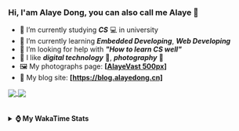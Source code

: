 ### Hi, **I'am Alaye Dong**, you can also call me **Alaye** 👋

- 📖 I’m currently studying ***CS*** 💻 in university
- 🌱 I’m currently learning ***Embedded Developing***, ***Web Developing***
- 🤔 I’m looking for help with ***"How to learn CS well"***
- 🤩 I like ***digital technology*** 📱, ***photography*** 📸
- 🖼️ My photographs page: **[[AlayeVast 500px](https://500px.com.cn/AlayeVast)]**
- 📰 My blog site: **[https://blog.alayedong.cn]**

<!--
[![Alaye's GitHub stats](https://github-readme-stats.vercel.app/api?username=Alaye-Dong&custom_title=Alaye%20Dong`s%20GitHub%20stats&show_icons=true&rank_icon=percentile&theme=transparent&include_all_commits=true&count_private=true)](https://github.com/anuraghazra/github-readme-stats) 
[![Top Langs](https://github-readme-stats.vercel.app/api/top-langs/?username=Alaye-Dong\&layout=compact&theme=transparent)](https://github.com/anuraghazra/github-readme-stats)
-->
<a href="https://github.com/anuraghazra/github-readme-stats">
  <img height=200 align="center" src="https://github-readme-stats.vercel.app/api?username=Alaye-Dong&custom_title=Alaye%20Dong`s%20GitHub%20stats&show_icons=true&rank_icon=percentile&theme=transparent&include_all_commits=true&count_private=true" />
</a>
<a href="https://github.com/anuraghazra/convoychat">
  <img height=200 align="center" src="https://github-readme-stats.vercel.app/api/top-langs/?username=Alaye-Dong&layout=compact&theme=transparent&include_all_commits=true&count_private=true&langs_count=8&card_width=300" />
</a>

<br />
<br />

<div style="display:none"> 
  <img src="https://visitor-badge.laobi.icu/badge?page_id=Alaye-Dong.Alaye-Dong"/>
</div>
<br />

<details>	
  <summary><b> ⌚ My WakaTime Stats </b></summary>

<br />

<!--START_SECTION:waka-->
![Code Time](http://img.shields.io/badge/Code%20Time-510%20hrs%2041%20mins-blue)

![Profile Views](http://img.shields.io/badge/Profile%20Views-0-blue)

![Lines of code](https://img.shields.io/badge/From%20Hello%20World%20I%27ve%20Written-907.6%20thousand%20lines%20of%20code-blue)

**🐱 My GitHub Data** 

> 📦 87.5 kB Used in GitHub's Storage 
 > 
> 🚫 Not Opted to Hire
 > 
> 📜 29 Public Repositories 
 > 
> 🔑 4 Private Repositories 
 > 
**I'm a Night 🦉** 

```text
🌞 Morning                116 commits         ██░░░░░░░░░░░░░░░░░░░░░░░   07.63 % 
🌆 Daytime                465 commits         ████████░░░░░░░░░░░░░░░░░   30.57 % 
🌃 Evening                637 commits         ██████████░░░░░░░░░░░░░░░   41.88 % 
🌙 Night                  303 commits         █████░░░░░░░░░░░░░░░░░░░░   19.92 % 
```
📅 **I'm Most Productive on Monday** 

```text
Monday                   255 commits         ████░░░░░░░░░░░░░░░░░░░░░   16.77 % 
Tuesday                  212 commits         ███░░░░░░░░░░░░░░░░░░░░░░   13.94 % 
Wednesday                197 commits         ███░░░░░░░░░░░░░░░░░░░░░░   12.95 % 
Thursday                 246 commits         ████░░░░░░░░░░░░░░░░░░░░░   16.17 % 
Friday                   215 commits         ████░░░░░░░░░░░░░░░░░░░░░   14.14 % 
Saturday                 161 commits         ███░░░░░░░░░░░░░░░░░░░░░░   10.59 % 
Sunday                   235 commits         ████░░░░░░░░░░░░░░░░░░░░░   15.45 % 
```


📊 **This Week I Spent My Time On** 

```text
💬 Programming Languages: 
Java                     7 hrs 1 min         ██████████████████░░░░░░░   70.99 % 
XML                      1 hr 1 min          ███░░░░░░░░░░░░░░░░░░░░░░   10.43 % 
JavaScript               49 mins             ██░░░░░░░░░░░░░░░░░░░░░░░   08.34 % 
Vue.js                   38 mins             ██░░░░░░░░░░░░░░░░░░░░░░░   06.52 % 
Markdown                 13 mins             █░░░░░░░░░░░░░░░░░░░░░░░░   02.24 % 

🔥 Editors: 
IntelliJ IDEA            8 hrs 10 mins       █████████████████████░░░░   82.49 % 
VS Code                  1 hr 44 mins        ████░░░░░░░░░░░░░░░░░░░░░   17.51 % 
PyCharm                  0 secs              ░░░░░░░░░░░░░░░░░░░░░░░░░   00.00 % 

🐱‍💻 Projects: 
demo                     4 hrs 25 mins       ███████████░░░░░░░░░░░░░░   44.71 % 
courseware-system        3 hrs 22 mins       █████████░░░░░░░░░░░░░░░░   34.08 % 
big-event-frontend       1 hr 30 mins        ████░░░░░░░░░░░░░░░░░░░░░   15.27 % 
big-event                19 mins             █░░░░░░░░░░░░░░░░░░░░░░░░   03.22 % 
blog-fuwari-astro        13 mins             █░░░░░░░░░░░░░░░░░░░░░░░░   02.24 % 
```

**I Mostly Code in Java** 

```text
Java                     6 repos             ████░░░░░░░░░░░░░░░░░░░░░   17.14 % 
TypeScript               6 repos             ████░░░░░░░░░░░░░░░░░░░░░   17.14 % 
Python                   3 repos             ██░░░░░░░░░░░░░░░░░░░░░░░   08.57 % 
JavaScript               3 repos             ██░░░░░░░░░░░░░░░░░░░░░░░   08.57 % 
CSS                      1 repo              █░░░░░░░░░░░░░░░░░░░░░░░░   02.86 % 
```



**Timeline**

![Lines of Code chart](https://raw.githubusercontent.com/Alaye-Dong/Alaye-Dong/main/assets/bar_graph.png)


 Last Updated on 01/06/2025 18:48:14 UTC
<!--END_SECTION:waka-->

</details>
